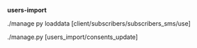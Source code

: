 **users-import**

./manage py loaddata [client/subscribers/subscribers_sms/use]

./manage.py [users_import/consents_update]